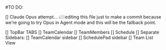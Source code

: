 #TO DO:

[] Claude Opus attempt...
👆🏼editing this file just to make a commit because we're going to try Opus in Agent mode and this will be the fallback point. 

[] TopBar TABS
  [] TeamCalendar
  [] TeamMembers
  [] Schedule
[] Separate Sidebars:
  [] TeamCalendar sidebar
  [] SchedulePad sidebar
[] Team List View 

